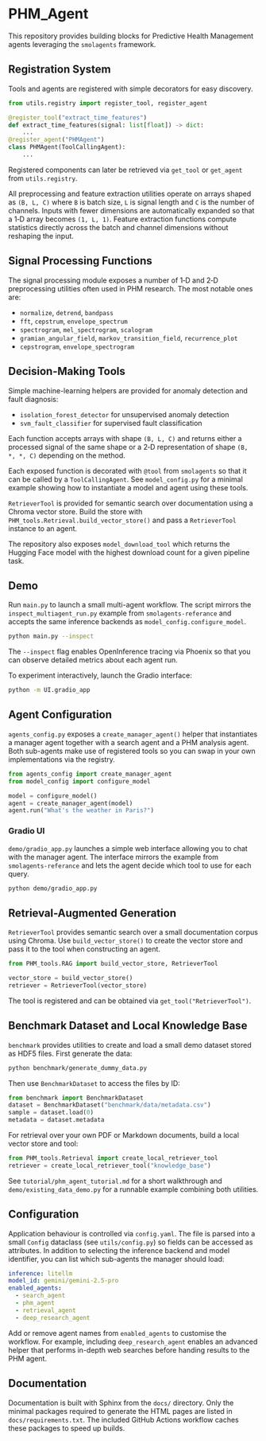 # PHM_Agent

This repository provides building blocks for Predictive Health Management agents
leveraging the `smolagents` framework.

## Registration System

Tools and agents are registered with simple decorators for easy discovery.

```python
from utils.registry import register_tool, register_agent

@register_tool("extract_time_features")
def extract_time_features(signal: list[float]) -> dict:
    ...
@register_agent("PHMAgent")
class PHMAgent(ToolCallingAgent):
    ...
```

Registered components can later be retrieved via `get_tool` or `get_agent` from
`utils.registry`.

All preprocessing and feature extraction utilities operate on arrays shaped as
`(B, L, C)` where `B` is batch size, `L` is signal length and `C` is the number
of channels. Inputs with fewer dimensions are automatically expanded so that a
1‑D array becomes `(1, L, 1)`.
Feature extraction functions compute statistics directly across the batch and
channel dimensions without reshaping the input.

## Signal Processing Functions

The signal processing module exposes a number of 1‑D and 2‑D preprocessing utilities
often used in PHM research. The most notable ones are:

- `normalize`, `detrend`, `bandpass`
- `fft`, `cepstrum`, `envelope_spectrum`
- `spectrogram`, `mel_spectrogram`, `scalogram`
- `gramian_angular_field`, `markov_transition_field`, `recurrence_plot`
- `cepstrogram`, `envelope_spectrogram`

## Decision-Making Tools

Simple machine-learning helpers are provided for anomaly detection and fault
diagnosis:

- `isolation_forest_detector` for unsupervised anomaly detection
- `svm_fault_classifier` for supervised fault classification

Each function accepts arrays with shape `(B, L, C)` and returns either a
processed signal of the same shape or a 2‑D representation of shape
`(B, *, *, C)` depending on the method.

Each exposed function is decorated with `@tool` from `smolagents` so that it can
be called by a `ToolCallingAgent`. See `model_config.py` for a minimal example
showing how to instantiate a model and agent using these tools.

`RetrieverTool` is provided for semantic search over documentation using a
Chroma vector store. Build the store with
`PHM_tools.Retrieval.build_vector_store()` and pass a `RetrieverTool` instance to
an agent.

The repository also exposes `model_download_tool` which returns the Hugging Face
model with the highest download count for a given pipeline task.

## Demo

Run `main.py` to launch a small multi-agent workflow. The script mirrors the
`inspect_multiagent_run.py` example from `smolagents-referance` and accepts the
same inference backends as `model_config.configure_model`.

```bash
python main.py --inspect
```

The `--inspect` flag enables OpenInference tracing via Phoenix so that you can
observe detailed metrics about each agent run.

To experiment interactively, launch the Gradio interface:

```bash
python -m UI.gradio_app
```


## Agent Configuration

`agents_config.py` exposes a `create_manager_agent()` helper that instantiates a
manager agent together with a search agent and a PHM analysis agent. Both
sub-agents make use of registered tools so you can swap in your own
implementations via the registry.

```python
from agents_config import create_manager_agent
from model_config import configure_model

model = configure_model()
agent = create_manager_agent(model)
agent.run("What's the weather in Paris?")
```

### Gradio UI

`demo/gradio_app.py` launches a simple web interface allowing you to chat with
the manager agent. The interface mirrors the example from
`smolagents-referance` and lets the agent decide which tool to use for each
query.

```bash
python demo/gradio_app.py
```
## Retrieval-Augmented Generation

`RetrieverTool` provides semantic search over a small documentation corpus using
Chroma. Use `build_vector_store()` to create the vector store and pass it to the
tool when constructing an agent.

```python
from PHM_tools.RAG import build_vector_store, RetrieverTool

vector_store = build_vector_store()
retriever = RetrieverTool(vector_store)
```

The tool is registered and can be obtained via `get_tool("RetrieverTool")`.

## Benchmark Dataset and Local Knowledge Base

`benchmark` provides utilities to create and load a small demo dataset stored as
HDF5 files. First generate the data:

```bash
python benchmark/generate_dummy_data.py
```

Then use `BenchmarkDataset` to access the files by ID:

```python
from benchmark import BenchmarkDataset
dataset = BenchmarkDataset("benchmark/data/metadata.csv")
sample = dataset.load(0)
metadata = dataset.metadata
```

For retrieval over your own PDF or Markdown documents, build a local vector
store and tool:

```python
from PHM_tools.Retrieval import create_local_retriever_tool
retriever = create_local_retriever_tool("knowledge_base")
```

See `tutorial/phm_agent_tutorial.md` for a short walkthrough and
`demo/existing_data_demo.py` for a runnable example combining both utilities.

## Configuration

Application behaviour is controlled via `config.yaml`. The file is parsed into a
small `Config` dataclass (see `utils/config.py`) so fields can be accessed as
attributes. In addition to selecting the inference backend and model
identifier, you can list which sub-agents the manager should load:

```yaml
inference: litellm
model_id: gemini/gemini-2.5-pro
enabled_agents:
  - search_agent
  - phm_agent
  - retrieval_agent
  - deep_research_agent
```

Add or remove agent names from `enabled_agents` to customise the workflow. For
example, including `deep_research_agent` enables an advanced helper that
performs in-depth web searches before handing results to the PHM agent.

## Documentation

Documentation is built with Sphinx from the `docs/` directory. Only the minimal
packages required to generate the HTML pages are listed in
`docs/requirements.txt`. The included GitHub Actions workflow caches these
packages to speed up builds.

